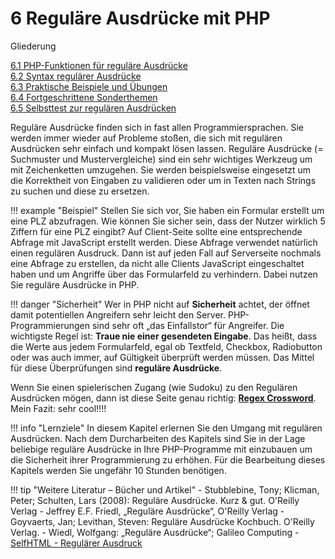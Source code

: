 # 6 Reguläre Ausdrücke mit PHP

Gliederung

[6.1 PHP-Funktionen für reguläre Ausdrücke](6.1PHPFunktionenfuerregulaereAusdruecke.md)<br>
[6.2 Syntax regulärer Ausdrücke](6.2SyntaxregulaererAusdruecke.md)<br>
[6.3 Praktische Beispiele und Übungen](6.3PraktischeBeispieleundUebungen.md)<br>
[6.4 Fortgeschrittene Sonderthemen](6.4FortgeschritteneSonderthemen.md)<br>
[6.5 Selbsttest zur regulären Ausdrücken](6.5SelbsttestzumgesamtenKapitelregulaereAusdruecke.md)


Reguläre Ausdrücke finden sich in fast allen Programmiersprachen. Sie werden immer wieder auf Probleme stoßen, die sich mit regulären
Ausdrücken sehr einfach und kompakt lösen lassen. Reguläre Ausdrücke (= Suchmuster und Mustervergleiche) sind ein
sehr wichtiges Werkzeug um mit Zeichenketten umzugehen. Sie werden beispielsweise eingesetzt um die Korrektheit von Eingaben zu validieren oder um in Texten nach Strings zu suchen und diese zu ersetzen.

!!! example "Beispiel"
    Stellen Sie sich vor, Sie haben ein Formular erstellt um eine PLZ abzufragen. Wie können Sie sicher sein, dass der Nutzer wirklich 5 Ziffern für eine PLZ eingibt? Auf Client-Seite sollte eine entsprechende Abfrage mit JavaScript erstellt werden. Diese Abfrage verwendet natürlich einen regulären Ausdruck. Dann ist auf jeden Fall auf Serverseite nochmals eine Abfrage zu erstellen, da nicht alle Clients JavaScript eingeschaltet haben und um Angriffe über das Formularfeld zu verhindern. Dabei nutzen Sie reguläre Ausdrücke in PHP.

!!! danger "Sicherheit"
    Wer in PHP nicht auf **Sicherheit** achtet, der öffnet damit potentiellen Angreifern sehr leicht den Server.
    PHP-Programmierungen sind sehr oft „das Einfallstor“ für Angreifer. Die wichtigste Regel ist: **Traue nie einer gesendeten Eingabe**. Das heißt, dass die Werte aus jedem Formularfeld, egal ob Textfeld, Checkbox, Radiobutton oder was auch immer, auf Gültigkeit überprüft werden müssen. Das Mittel für diese Überprüfungen sind **reguläre Ausdrücke**.

Wenn Sie einen spielerischen Zugang (wie Sudoku) zu den Regulären Ausdrücken mögen, dann ist diese Seite genau richtig: **[Regex Cross­word](https://regexcrossword.com/)**. Mein Fazit: sehr cool!!!! 

!!! info "Lernziele"
    In diesem Kapitel erlernen Sie den Umgang mit regulären Ausdrücken. Nach dem Durcharbeiten des Kapitels sind Sie in der Lage beliebige reguläre Ausdrücke in Ihre PHP-Programme mit einzubauen um die Sicherheit ihrer Programmierung zu erhöhen. Für die Bearbeitung dieses Kapitels werden Sie ungefähr 10 Stunden benötigen.

!!! tip "Weitere Literatur – Bücher und Artikel"
    - Stubblebine, Tony; Klicman, Peter; Schulten, Lars (2008): Reguläre Ausdrücke. Kurz & gut. O'Reilly Verlag
    - Jeffrey E.F. Friedl, „Reguläre Ausdrücke“, O'Reilly Verlag
    - Goyvaerts, Jan; Levithan, Steven: Reguläre Ausdrücke Kochbuch. O'Reilly Verlag.
    - Wiedl, Wolfgang: „Reguläre Ausdrücke“; Galileo Computing
    - [SelfHTML - Regulärer Ausdruck](https://wiki.selfhtml.org/wiki/Regulärer_Ausdruck)